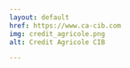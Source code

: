 ```yaml
---
layout: default
href: https://www.ca-cib.com
img: credit_agricole.png
alt: Credit Agricole CIB

---
```

